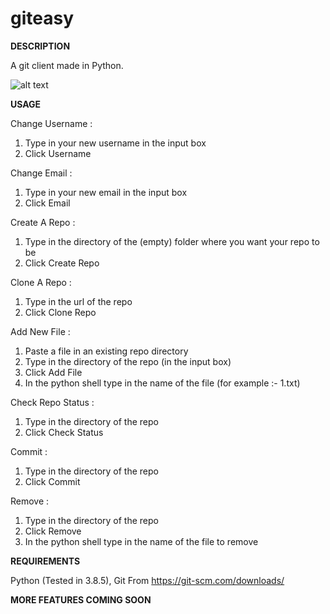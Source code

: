 # giteasy

**DESCRIPTION**

A git client made in Python.

![alt text](https://i.ibb.co/zFFBwt9/Capture123890890.png)

**USAGE** 

Change Username : 
1) Type in your new username in the input box
2) Click Username

Change Email :
1) Type in your new email in the input box 
2) Click Email

Create A Repo : 
1) Type in the directory of the (empty) folder where you want your repo to be 
2) Click Create Repo

Clone A Repo : 
1) Type in the url of the repo 
2) Click Clone Repo

Add New File : 
1) Paste a file in an existing repo directory
2) Type in the directory of the repo (in the input box)
3) Click Add File
4) In the python shell type in the name of the file (for example :- 1.txt)

Check Repo Status : 
1) Type in the directory of the repo
2) Click Check Status 

Commit : 
1) Type in the directory of the repo 
2) Click Commit 

Remove : 
1) Type in the directory of the repo 
2) Click Remove
3) In the python shell type in the name of the file to remove

**REQUIREMENTS**

Python (Tested in 3.8.5),
Git From https://git-scm.com/downloads/



**MORE FEATURES COMING SOON**

